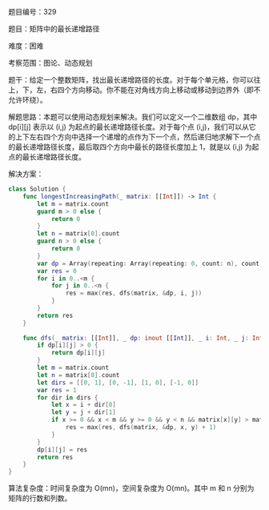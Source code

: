 题目编号：329

题目：矩阵中的最长递增路径

难度：困难

考察范围：图论、动态规划

题干：给定一个整数矩阵，找出最长递增路径的长度。对于每个单元格，你可以往上，下，左，右四个方向移动。你不能在对角线方向上移动或移动到边界外（即不允许环绕）。

解题思路：本题可以使用动态规划来解决。我们可以定义一个二维数组 dp，其中 dp[i][j] 表示以 (i,j) 为起点的最长递增路径长度。对于每个点 (i,j)，我们可以从它的上下左右四个方向中选择一个递增的点作为下一个点，然后递归地求解下一个点的最长递增路径长度，最后取四个方向中最长的路径长度加上 1，就是以 (i,j) 为起点的最长递增路径长度。

解决方案：

```swift
class Solution {
    func longestIncreasingPath(_ matrix: [[Int]]) -> Int {
        let m = matrix.count
        guard m > 0 else {
            return 0
        }
        let n = matrix[0].count
        guard n > 0 else {
            return 0
        }
        var dp = Array(repeating: Array(repeating: 0, count: n), count: m)
        var res = 0
        for i in 0..<m {
            for j in 0..<n {
                res = max(res, dfs(matrix, &dp, i, j))
            }
        }
        return res
    }
    
    func dfs(_ matrix: [[Int]], _ dp: inout [[Int]], _ i: Int, _ j: Int) -> Int {
        if dp[i][j] > 0 {
            return dp[i][j]
        }
        let m = matrix.count
        let n = matrix[0].count
        let dirs = [[0, 1], [0, -1], [1, 0], [-1, 0]]
        var res = 1
        for dir in dirs {
            let x = i + dir[0]
            let y = j + dir[1]
            if x >= 0 && x < m && y >= 0 && y < n && matrix[x][y] > matrix[i][j] {
                res = max(res, dfs(matrix, &dp, x, y) + 1)
            }
        }
        dp[i][j] = res
        return res
    }
}
```

算法复杂度：时间复杂度为 O(mn)，空间复杂度为 O(mn)。其中 m 和 n 分别为矩阵的行数和列数。
